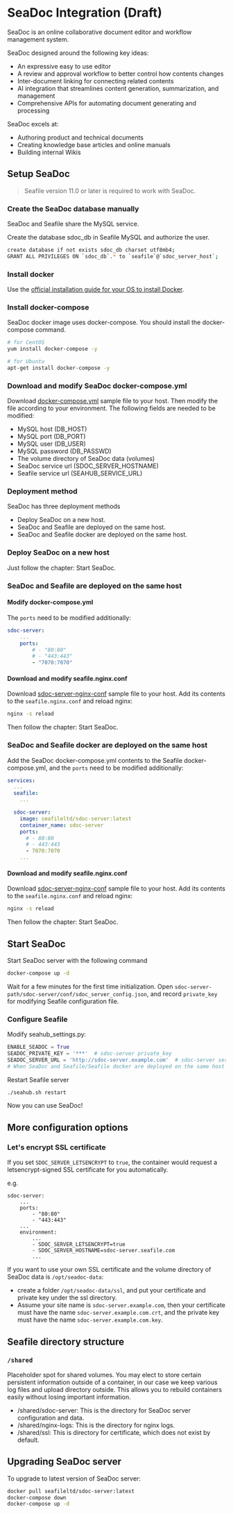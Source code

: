 # SeaDoc Integration (Draft)

SeaDoc is an online collaborative document editor and workflow management system.

SeaDoc designed around the following key ideas:

* An expressive easy to use editor
* A review and approval workflow to better control how contents changes
* Inter-document linking for connecting related contents
* AI integration that streamlines content generation, summarization, and management
* Comprehensive APIs for automating document generating and processing

SeaDoc excels at:

* Authoring product and technical documents
* Creating knowledge base articles and online manuals
* Building internal Wikis

## Setup SeaDoc

> Seafile version 11.0 or later is required to work with SeaDoc.

### Create the SeaDoc database manually

SeaDoc and Seafile share the MySQL service.

Create the database sdoc_db in Seafile MySQL and authorize the user.

```sh
create database if not exists sdoc_db charset utf8mb4;
GRANT ALL PRIVILEGES ON `sdoc_db`.* to `seafile`@`sdoc_server_host`;
```

### Install docker

Use the [official installation guide for your OS to install Docker](https://docs.docker.com/engine/install/).

### Install docker-compose

SeaDoc docker image uses docker-compose. You should install the docker-compose command.

```bash
# for CentOS
yum install docker-compose -y

# for Ubuntu
apt-get install docker-compose -y

```

### Download and modify SeaDoc docker-compose.yml

Download [docker-compose.yml](https://manual.seafile.com/extra_setup/docker-compose.yml) sample file to your host. Then modify the file according to your environment. The following fields are needed to be modified:

* MySQL host (DB_HOST)
* MySQL port (DB_PORT)
* MySQL user (DB_USER)
* MySQL password (DB_PASSWD)
* The volume directory of SeaDoc data (volumes)
* SeaDoc service url (SDOC_SERVER_HOSTNAME)
* Seafile service url (SEAHUB_SERVICE_URL)

### Deployment method

SeaDoc has three deployment methods

* Deploy SeaDoc on a new host.
* SeaDoc and Seafile are deployed on the same host.
* SeaDoc and Seafile docker are deployed on the same host.

### Deploy SeaDoc on a new host

Just follow the chapter: Start SeaDoc.

### SeaDoc and Seafile are deployed on the same host

#### Modify docker-compose.yml

The `ports` need to be modified additionally:

```yml
sdoc-server:
    ...
    ports:
        # - "80:80"
        # - "443:443"
        - "7070:7070"
```

#### Download and modify seafile.nginx.conf

Download [sdoc-server-nginx-conf](https://manual.seafile.com/extra_setup/sdoc-server-nginx-conf) sample file to your host. Add its contents to the `seafile.nginx.conf` and reload nginx:

```sh
nginx -s reload
```

Then follow the chapter: Start SeaDoc.

### SeaDoc and Seafile docker are deployed on the same host

Add the SeaDoc docker-compose.yml contents to the Seafile docker-compose.yml, and the `ports` need to be modified additionally:

```yml
services:
  ...
  seafile:
    ...

  sdoc-server:
    image: seafileltd/sdoc-server:latest
    container_name: sdoc-server
    ports:
      # - 80:80
      # - 443:443
      - 7070:7070
    ...
```

#### Download and modify seafile.nginx.conf

Download [sdoc-server-nginx-conf](https://manual.seafile.com/extra_setup/sdoc-server-nginx-conf) sample file to your host. Add its contents to the `seafile.nginx.conf` and reload nginx:

```sh
nginx -s reload
```

Then follow the chapter: Start SeaDoc.

## Start SeaDoc

Start SeaDoc server with the following command

```sh
docker-compose up -d
```

Wait for a few minutes for the first time initialization. Open `sdoc-server-path/sdoc-server/conf/sdoc_server_config.json`, and record `private_key` for modifying Seafile configuration file.

### Configure Seafile

Modify seahub_settings.py:

```python
ENABLE_SEADOC = True
SEADOC_PRIVATE_KEY = '***'  # sdoc-server private_key
SEADOC_SERVER_URL = 'http://sdoc-server.example.com'  # sdoc-server service url
# When SeaDoc and Seafile/Seafile docker are deployed on the same host it, SEADOC_SERVER_URL should be 'http://seafile.example.com/sdoc-server'
```

Restart Seafile server

```sh
./seahub.sh restart
```

Now you can use SeaDoc!

## More configuration options

### Let's encrypt SSL certificate

If you set `SDOC_SERVER_LETSENCRYPT` to `true`, the container would request a letsencrypt-signed SSL certificate for you automatically.

e.g.

```
sdoc-server:
    ...
    ports:
        - "80:80"
        - "443:443"
    ...
    environment:
        ...
        - SDOC_SERVER_LETSENCRYPT=true
        - SDOC_SERVER_HOSTNAME=sdoc-server.seafile.com
        ...

```

If you want to use your own SSL certificate and the volume directory of SeaDoc data is `/opt/seadoc-data`:

* create a folder `/opt/seadoc-data/ssl`, and put your certificate and private key under the ssl directory.
* Assume your site name is `sdoc-server.example.com`, then your certificate must have the name `sdoc-server.example.com.crt`, and the private key must have the name `sdoc-server.example.com.key`.

## Seafile directory structure

### `/shared`

Placeholder spot for shared volumes. You may elect to store certain persistent information outside of a container, in our case we keep various log files and upload directory outside. This allows you to rebuild containers easily without losing important information.

* /shared/sdoc-server: This is the directory for SeaDoc server configuration and data.
* /shared/nginx-logs: This is the directory for nginx logs.
* /shared/ssl: This is directory for certificate, which does not exist by default.

## Upgrading SeaDoc server

To upgrade to latest version of SeaDoc server:

```sh
docker pull seafileltd/sdoc-server:latest
docker-compose down
docker-compose up -d

```
